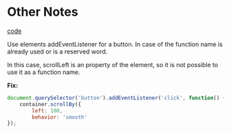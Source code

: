# Other Notes

[code](./pages/overflowhidden.html)

Use elements addEventListener for a button. In case of the function name is already used or is a reserved word.

In this case, scrollLeft is an property of the element, so it is not possible to use it as a function name.

**Fix:**

```javascript
document.querySelector('button').addEventListener('click', function() {
    container.scrollBy({
        left: 100,
        behavior: 'smooth'
});
```
